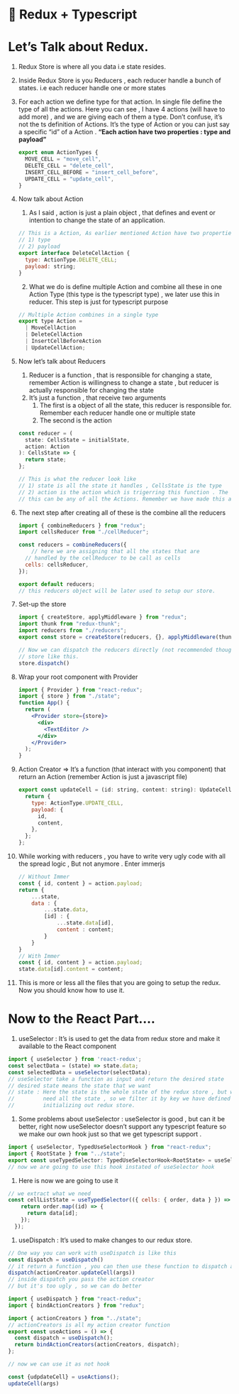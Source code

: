 # 🤮 Redux + Typescript

# Let’s Talk about Redux.

1. Redux Store is where all you data i.e state resides.
2. Inside Redux Store is you Reducers , each reducer handle a bunch of states. i.e each reducer handle one or more states
3. For each action we define type for that action. In single file define the type of all the actions. Here you can see , I have 4 actions (will have to add more) , and we are giving each of them a type. Don’t confuse,   it’s not the ts definition of Actions. It’s the type of Action or you can just say  a specific “id” of a Action . **“**Each action have two properties : type and payload**”**
    
    ```jsx
    export enum ActionTypes {
      MOVE_CELL = "move_cell",
      DELETE_CELL = "delete_cell",
      INSERT_CELL_BEFORE = "insert_cell_before",
      UPDATE_CELL = "update_cell",
    }
    ```
    
4. Now talk about Action
    1. As I said , action is just a plain object , that defines and event or intention to change the state of an application.
    
    ```jsx
    // This is a Action, As earlier mentioned Action have two properties
    // 1) type
    // 2) payload
    export interface DeleteCellAction {
      type: ActionType.DELETE_CELL;
      payload: string;
    }
    
    ```
    
    2. What we do is define multiple Action and combine all these in one Action Type (this type is the typescript type) , we later use this in reducer. This step is just for typescript purpose
    
    ```jsx
    // Multiple Action combines in a single type
    export type Action =
      | MoveCellAction
      | DeleteCellAction
      | InsertCellBeforeAction
      | UpdateCellAction;
    ```
    
5. Now let’s talk about Reducers
    1. Reducer is a function , that is responsible for changing a state, remember Action is willingness to change a state , but reducer is actually responsible for changing the state
    2. It’s just a function , that receive two arguments
        1. The first is a object of all the state, this reducer is responsible for. Remember each reducer handle one or multiple state
        2. The second is the action 
    
    ```jsx
    const reducer = (
      state: CellsState = initialState,
      action: Action
    ): CellsState => {
      return state;
    };
    
    // This is what the reducer look like
    // 1) state is all the state it handles , CellsState is the type
    // 2) action is the action which is trigerring this function . The type for 
    // this can be any of all the Actions. Remember we have made this above
    ```
    
6. The next step after creating all of these is the combine all the reducers 
    
    ```jsx
    import { combineReducers } from "redux";
    import cellsReducer from "./cellReducer";
    
    const reducers = combineReducers({
    	// here we are assigning that all the states that are
      // handled by the cellReducer to be call as cells
      cells: cellsReducer,
    });
    
    export default reducers;
    // this reducers object will be later used to setup our store.
    ```
    
7. Set-up the store
    
    ```jsx
    import { createStore, applyMiddleware } from "redux";
    import thunk from "redux-thunk";
    import reducers from "./reducers";
    export const store = createStore(reducers, {}, applyMiddleware(thunk));
    
    // Now we can dispatch the reducers directly (not recommended thought) from 
    // store like this.
    store.dispatch()
    ```
    
8. Wrap your root component with Provider
    
    ```jsx
    import { Provider } from "react-redux";
    import { store } from "./state";
    function App() {
      return (
        <Provider store={store}>
          <div>
            <TextEditor />
          </div>
        </Provider>
      );
    } 
    ```
    

1. Action Creator ⇒ It’s a function (that interact with you component) that return an Action (remember Action is just a javascript file)
    
    ```jsx
    export const updateCell = (id: string, content: string): UpdateCellAction => {
      return {
        type: ActionType.UPDATE_CELL,
        payload: {
          id,
          content,
        },
      };
    };
    ```
    
2. While working with reducers , you have to write very ugly code with all the spread logic , But not anymore . Enter immerjs
    
    ```jsx
    // Without Immer
    const { id, content } = action.payload;
    return {
    	...state,
    	data : {
    		...state.data,
    		[id] : {
    			...state.data[id],
    			content : content;
    		}
    	}
    }
    // With Immer
    const { id, content } = action.payload;
    state.data[id].content = content;
    ```
    
3. This is more or less all the files that you are going to setup the redux. Now you should know how to use it.

# Now to the React Part….

1. useSelector : It’s is used to get the data from redux store and make it available to the React component

```jsx
import { useSelector } from 'react-redux';
const selectData = (state) => state.data; 
const selectedData = useSelector(selectData);
// useSelector take a function as input and return the desired state
// desired state means the state that we want 
// state : Here the state is the whole state of the redux store , but we don't 
//         need all the state , so we filter it by key we have defined during 
//         initializing out redux store.
```

1. Some problems about useSelector : useSelector is good , but can it be better, right now useSelector doesn’t support any typescript feature so we make our own hook just so that we get typescript support .

```jsx
import { useSelector, TypedUseSelectorHook } from "react-redux";
import { RootState } from "../state";
export const useTypedSelector: TypedUseSelectorHook<RootState> = useSelector;
// now we are going to use this hook instated of useSelector hook
```

1. Here is now we are going to use it

```jsx
// we extract what we need
const cellListState = useTypedSelector(({ cells: { order, data } }) => {
    return order.map((id) => {
      return data[id];
    });
  });

```

1. useDispatch : It’s used to make changes to our redux store.

```jsx
// One way you can work with useDispatch is like this
const dispatch = useDispatch()
// it return a function , you can then use these function to dispatch actions
dispatch(actionCreator.updateCell(args))
// inside dispatch you pass the action creator
// but it's too ugly , so we can do better
```

```jsx
import { useDispatch } from "react-redux";
import { bindActionCreators } from "redux";

import { actionCreators } from "../state";
// actionCreators is all my action creator function
export const useActions = () => {
  const dispatch = useDispatch();
  return bindActionCreators(actionCreators, dispatch);
};

// now we can use it as not hook
```

```jsx
const {udpdateCell} = useActions();
updateCell(args)
```
